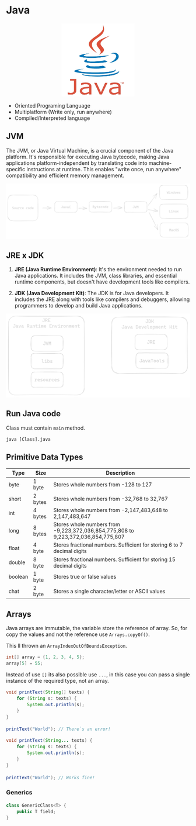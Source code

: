 # Java

<p align="center">
<img alt="Java" height="200" src="github/java.png" width="200"/>
</p>


- Oriented Programing Language
- Multiplatform (Write only, run anywhere)
- Compiled/Interpreted language

## JVM

The JVM, or Java Virtual Machine, is a crucial component of the Java platform.
It's responsible for executing Java bytecode, making Java applications 
platform-independent by translating code into machine-specific instructions 
at runtime. This enables "write once, run anywhere" compatibility and
efficient memory management.


![Java](github/java-compile.png)

## JRE x JDK

1. **JRE (Java Runtime Environment)**: It's the environment needed to run Java applications. 
It includes the JVM, class libraries, and essential runtime components,
but doesn't have development tools like compilers.

2. **JDK (Java Development Kit)**: The JDK is for Java developers.
It includes the JRE along with tools like compilers and debuggers, 
allowing programmers to develop and build Java applications.

![Java](github/jre-jdk.png)

## Run Java code

Class must contain `main` method.

```shell
java [Class].java
```

## Primitive Data Types


| Type    | Size    |Description|
|---------|---------| --------- |
| byte    | 1 byte  | Stores whole numbers from -128 to 127 | 
| short   | 2 bytes | Stores whole numbers from -32,768 to 32,767 |
| int     | 4 bytes | Stores whole numbers from -2,147,483,648 to 2,147,483,647 |
| long    | 8 bytes | Stores whole numbers from -9,223,372,036,854,775,808 to 9,223,372,036,854,775,807 |
| float   | 4 byte  | 	Stores fractional numbers. Sufficient for storing 6 to 7 decimal digits |
| double  | 8 byte  | Stores fractional numbers. Sufficient for storing 15 decimal digits |
| boolean | 1 byte  | 	Stores true or false values |
| chat    | 2 byte  | Stores a single character/letter or ASCII values |


## Arrays

Java arrays are immutable, the variable store the reference of array.
So, for copy the values and not the reference use `Arrays.copyOf()`.

This ll thrown an `ArrayIndexOutOfBoundsException`.

```java
int[] array = {1, 2, 3, 4, 5};
array[5] = 55;
```

Instead of use `[]` its also possible use `...`, in this case you can pass a single
instance of the required type, not an array.

```java
void printText(String[] texts) {
    for (String s: texts) {
        System.out.println(s);
    }
}

printText("World"); // There`s an error!
```

```java
void printText(String... texts) {
    for (String s: texts) {
        System.out.println(s);
    }
}

printText("World"); // Works fine!
```

### Generics

```java
class GenericClass<T> {
    public T field;
}
```